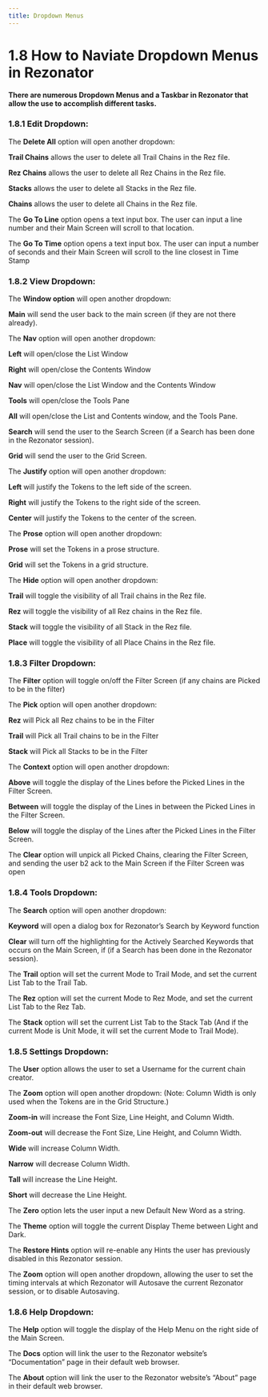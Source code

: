 ```yaml
---
title: Dropdown Menus
---
```

1.8 How to Naviate Dropdown Menus in Rezonator
=====
**There are numerous Dropdown Menus and a Taskbar in Rezonator that allow the use to accomplish different tasks.**

### 1.8.1	Edit Dropdown:

The **Delete All** option will open another dropdown:

**Trail Chains** allows the user to delete all Trail Chains in the Rez file.

**Rez Chains** allows the user to delete all Rez Chains in the Rez file.

**Stacks** allows the user to delete all Stacks in the Rez file.

**Chains** allows the user to delete all Chains in the Rez file.

The **Go To Line** option opens a text input box. The user can input a line number and their Main Screen will scroll to that location.

The **Go To Time** option opens a text input box. The user can input a number of seconds and their Main Screen will scroll to the line closest in Time Stamp

### 1.8.2	View Dropdown:

The **Window option** will open another dropdown:

**Main** will send the user back to the main screen (if they are not there already).

The **Nav** option will open another dropdown:

**Left** will open/close the List Window

**Right** will open/close the Contents Window

**Nav** will open/close the List Window and the Contents Window

**Tools** will open/close the Tools Pane

**All** will open/close the List and Contents window, and the Tools Pane.

**Search** will send the user to the Search Screen (if a Search has been done in the Rezonator session).

**Grid** will send the user to the Grid Screen.

The **Justify** option will open another dropdown:

**Left** will justify the Tokens to the left side of the screen.

**Right** will justify the Tokens to the right side of the screen.

**Center** will justify the Tokens to the center of the screen.

The **Prose** option will open another dropdown:

**Prose** will set the Tokens in a prose structure.

**Grid** will set the Tokens in a grid structure.

The **Hide** option will open another dropdown:

**Trail** will toggle the visibility of all Trail chains in the Rez file.

**Rez** will toggle the visibility of all Rez chains in the Rez file.

**Stack** will toggle the visibility of all Stack in the Rez file.

**Place** will toggle the visibility of all Place Chains in the Rez file.

### 1.8.3 Filter Dropdown:	

The **Filter** option will toggle on/off the Filter Screen (if any chains are Picked to be in the filter)

The **Pick** option will open another dropdown:

**Rez** will Pick all Rez chains to be in the Filter

**Trail** will Pick all Trail chains to be in the Filter

**Stack** will Pick all Stacks to be in the Filter

The **Context** option will open another dropdown:

**Above** will toggle the display of the Lines before the Picked Lines in the Filter Screen.

**Between** will toggle the display of the Lines in between the Picked Lines in the Filter Screen.

**Below** will toggle the display of the Lines after the Picked Lines in the Filter Screen.

The **Clear** option will unpick all Picked Chains, clearing the Filter Screen, and sending the user b2	ack to the Main Screen if the Filter Screen was open

### 1.8.4 Tools Dropdown:

The **Search** option will open another dropdown:

**Keyword** will open a dialog box for Rezonator’s Search by Keyword function

**Clear** will turn off the highlighting for the Actively Searched Keywords that occurs on the Main Screen, if (if a Search has been done in the Rezonator session).

The **Trail** option will set the current Mode to Trail Mode,  and set the current List Tab to the Trail Tab.

The **Rez** option will set the current Mode to Rez Mode,  and set the current List Tab to the Rez Tab. 

The **Stack** option will set the current List Tab to the Stack Tab (And if the current Mode is Unit Mode, it will set the current Mode to Trail Mode). 

### 1.8.5 Settings Dropdown:

The **User** option allows the user to set a Username for the current chain creator.

The **Zoom** option will open another dropdown: (Note: Column Width is only used when the Tokens are in the Grid Structure.)

**Zoom-in** will increase the Font Size, Line Height, and Column Width. 

**Zoom-out** will decrease the Font Size, Line Height, and Column Width.

**Wide** will increase Column Width.

**Narrow** will decrease Column Width.

**Tall** will increase the Line Height.

**Short** will decrease the Line Height.

The **Zero** option lets the user input a new Default New Word as a string.

The **Theme** option will toggle the current Display Theme between Light  and Dark.

The **Restore Hints** option will re-enable any Hints the user has previously disabled in this Rezonator session.

The **Zoom** option will open another dropdown, allowing the user to set the timing intervals at which Rezonator will Autosave the current Rezonator session, or to disable Autosaving.


### 1.8.6 Help Dropdown:

The **Help** option will toggle the display of the Help Menu on the right side of the Main Screen.

The **Docs** option will link the user to the Rezonator website’s “Documentation” page in their default web browser.

The **About** option will link the user to the Rezonator website’s “About” page in their default web browser.
